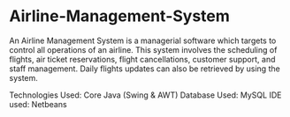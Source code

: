 # Airline-Management-System

An Airline Management System is a managerial software which targets to control all operations of an airline. This system involves the scheduling of flights, air ticket reservations, flight cancellations, customer support, and staff management. Daily flights updates can also be retrieved by using the system.

 Technologies Used: Core Java (Swing & AWT)
 Database Used: MySQL
 IDE used: Netbeans
